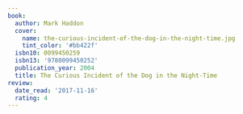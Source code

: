 ```yaml
---
book:
  author: Mark Haddon
  cover:
    name: the-curious-incident-of-the-dog-in-the-night-time.jpg
    tint_color: '#bb422f'
  isbn10: 0099450259
  isbn13: '9780099450252'
  publication_year: 2004
  title: The Curious Incident of the Dog in the Night-Time
review:
  date_read: '2017-11-16'
  rating: 4
---
```

